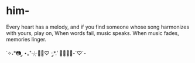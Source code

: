 # him-
Every heart has a melody, and if you find someone whose song harmonizes with yours, play on, When words fail, music speaks. When music fades, memories linger.

˙✧˖°📷 ༘ ⋆｡˚𓇼🫧🍰♡ ༘*.ﾟ🧸🎀🎹🎼-`♡´-
